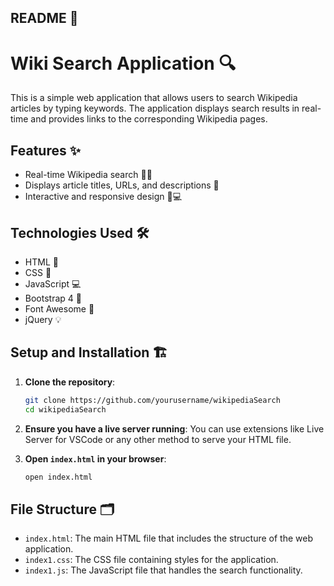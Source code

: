 ## README 📖

# Wiki Search Application 🔍

This is a simple web application that allows users to search Wikipedia articles by typing keywords. The application displays search results in real-time and provides links to the corresponding Wikipedia pages.

## Features ✨

- Real-time Wikipedia search 🕵️‍♂️
- Displays article titles, URLs, and descriptions 📄
- Interactive and responsive design 📱💻

## Technologies Used 🛠️

- HTML 📄
- CSS 🎨
- JavaScript 💻
- Bootstrap 4 🎀
- Font Awesome 🌟
- jQuery 💡

## Setup and Installation 🏗️

1. **Clone the repository**:
    ```sh
    git clone https://github.com/yourusername/wikipediaSearch
    cd wikipediaSearch
    ```

2. **Ensure you have a live server running**:
   You can use extensions like Live Server for VSCode or any other method to serve your HTML file.

3. **Open `index.html` in your browser**:
    ```sh
    open index.html
    ```

## File Structure 🗂️

- `index.html`: The main HTML file that includes the structure of the web application.
- `index1.css`: The CSS file containing styles for the application.
- `index1.js`: The JavaScript file that handles the search functionality.
